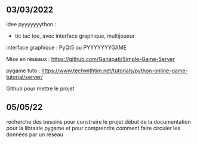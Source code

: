 ## 03/03/2022

idee pyyyyyyython :

- tic tac toe, avec interface graphique, multijoueur

interface graphique : PyQt5 ou PYYYYYYYGAME

Mise en réseaux : https://github.com/Ganapati/Simple-Game-Server

pygame tuto : https://www.techwithtim.net/tutorials/python-online-game-tutorial/server/

Github pour mettre le projet


## 05/05/22

recherche des besoins pour construire le projet 
début de la documentation pour la librairie pygame et pour comprendre comment faire circuler les données par un réseau
